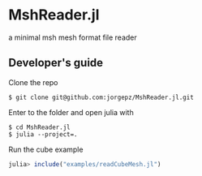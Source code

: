 # MshReader.jl
a minimal msh mesh format file reader


## Developer's guide

Clone the repo
```
$ git clone git@github.com:jorgepz/MshReader.jl.git
```

Enter to the folder and open julia with
```
$ cd MshReader.jl
$ julia --project=.
```

Run the cube example
```julia
julia> include("examples/readCubeMesh.jl")
```
